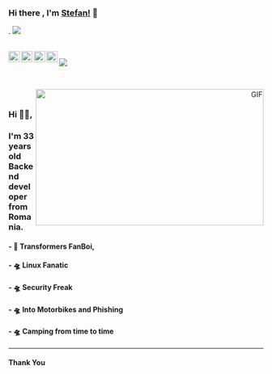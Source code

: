 

### Hi there , I'm [Stefan!](https://lzomedia.com) 👋
.  ![](https://pronoun.cyou/x/y?subject=He&object=Him&height=20)


<br/>
<a href="https://twitter.com/L70Media">
  <img align="left" alt="Lzo Media Twitter" width="22px" src="https://cdn.jsdelivr.net/npm/simple-icons@v3/icons/twitter.svg" />
</a>
<a href="https://www.linkedin.com/in/lzomedia/">
  <img align="left" alt="Linkedin" width="22px" src="https://cdn.jsdelivr.net/npm/simple-icons@v3/icons/linkedin.svg" />
</a>
<a href="https://www.instagram.com/lzomedia">
  <img align="left" alt="Instagram" width="22px" src="https://cdn.jsdelivr.net/npm/simple-icons@v3/icons/instagram.svg" />
</a>
<a href="https://www.reddit.com/user/lzomedia/">
  <img align="left" alt=" Reddit" width="22px" src="https://cdn.jsdelivr.net/npm/simple-icons@v3/icons/reddit.svg" />
</a>

![](https://visitor-badge.glitch.me/badge?page_id=lzomedia.lzomedia)

<br />



<p align="right" >
  <a href="https://github.com/lzomedia/lzomedia"> 
	<img align="right" height="270px" width="450px" alt="GIF" src="https://github-readme-stats.vercel.app/api?username=lzomedia&&show_icons=true&theme=radical"/>
  </a>
</p>
<br />

### Hi 🙋‍♂️,
### I'm 33 years old Backend developer from Romania.


#### - 🔭 Transformers FanBoi, 

#### - 🛸 Linux Fanatic

#### - 🛸 Security Freak

#### - 🛸 Into Motorbikes and Phishing


#### - 🛸 Camping from time to time

***********************************

#### Thank You



